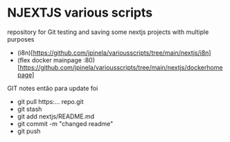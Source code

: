 # NJEXTJS various scripts

repository for Git testing and saving some nextjs projects with multiple purposes

- (i8n)[https://github.com/jpinela/variousscripts/tree/main/nextjs/i8n]
- (flex docker mainpage :80) [https://github.com/jpinela/variousscripts/tree/main/nextjs/dockerhomepage]

GIT notes
então para update foi
- git pull https:... repo.git
- git stash
- git add nextjs/README.md
- git commit -m "changed readme"
- git push